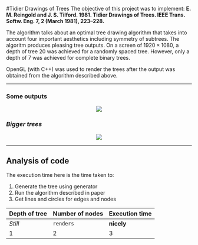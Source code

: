#Tidier Drawings of Trees
The objective of this project was to implement:
<b>E. M. Reingold and J. S. Tilford. 1981. Tidier Drawings of Trees. IEEE Trans. Softw. Eng. 7, 2 (March 1981), 223–228. </b>

The algorithm talks about an optimal tree drawing algorithm that takes into account four important aesthetics including symmetry of subtrees. The algoritm produces pleasing tree outputs. On a screen of $1920 \times 1080$, a depth of tree $20$ was achieved for a randomly spaced tree. However, only a depth of $7$ was achieved for complete binary trees.

OpenGL (with C++) was used to render the trees after the output was obtained from the algorithm described above.

<hr>

### Some outputs

<div style="text-align:center"><img src = img/2020-02-24_11-56-00_d_5/img2.jpg></img></div>

### <i>Bigger trees</i>
<div style="text-align:center"><img src=img/2020-02-24_12-03-03_d_20/img14.jpg></img></div>

<hr>

## Analysis of code
The execution time here is the time taken to:
   1. Generate the tree using generator
   2. Run the algorithm described in paper
   3. Get lines and circles for edges and nodes

Depth of tree | Number of nodes | Execution time
--- | --- | ---
*Still* | `renders` | **nicely**
1 | 2 | 3